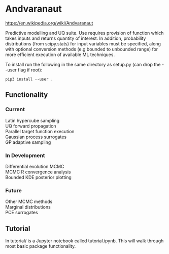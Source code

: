 # Andvaranaut

https://en.wikipedia.org/wiki/Andvaranaut  

Predictive modelling and UQ suite. Use requires provision of function which takes inputs and returns quantity of interest. In addition, probability distributions (from scipy.stats) for input variables must be specified, along with optional conversion methods (e.g bounded to unbounded range) for more efficient execution of available ML techniques.

To install run the following in the same directory as setup.py (can drop the --user flag if root):  

`pip3 install --user .`

## Functionality

### Current

Latin hypercube sampling  
UQ forward propagation  
Parallel target function execution  
Gaussian process surrogates  
GP adaptive sampling  

### In Development

Differential evolution MCMC  
MCMC R convergence analysis  
Bounded KDE posterior plotting  

### Future

Other MCMC methods  
Marginal distributions  
PCE surrogates  

## Tutorial

In tutorial/ is a Jupyter notebook called tutorial.ipynb. This will walk through most basic package functionality.
